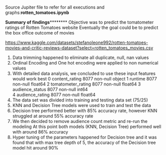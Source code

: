 Source Jupiter file to refer for all executions and graphs:**rotten_tomatoes.ipynb**

************************Summary of findings********************************
Objective was to predict the tomatometer ratings of Rotten Tomatoes website
Eventually the goal could be to predict the box office outcome of movies

https://www.kaggle.com/datasets/stefanoleone992/rotten-tomatoes-movies-and-critic-reviews-dataset?select=rotten_tomatoes_movies.csv

1. Data trimming happened to eliminate all duplicate, null, nan values 
2. Ordinal Encoding and One hot encoding were applied to non numerical values
3. With detailed data analysis, we concluded to use these input features would 
work best
     0   content_rating      8077 non-null   object 
     1   runtime             8077 non-null   float64
     2   tomatometer_rating  8077 non-null   float64
     3   audience_status     8077 non-null   int64  
     4   audience_rating     8077 non-null   float64
4. The data set was divided into training and testing data set (75/25)
5. KNN and Decision Tree models were used to train and test the data
6. Decision tree performed better with 85% accuracy rate, however KNN 
   struggled at around 55% accuracy rate
7. We then decided to remove audience count metric and re-run the modeling
At this point both models (KNN, Decision Tree) performed well with around 86% accuracy
8. Hyper tuning of the parameters happened for Decision tree and it was found that 
with max tree depth of 5, the accuracy of the Decision tree model hit around 90%
